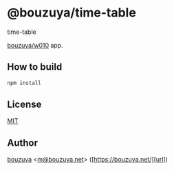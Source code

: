 # @bouzuya/time-table

time-table

[bouzuya/w010][] app.

[bouzuya/w010]: https://github.com/bouzuya/w010

## How to build

```bash
npm install
```

## License

[MIT](LICENSE)

## Author

[bouzuya][user] &lt;[m@bouzuya.net][email]&gt; ([https://bouzuya.net/][url])

[user]: https://github.com/bouzuya
[email]: mailto:m@bouzuya.net
[url]: https://bouzuya.net/
